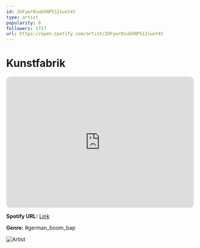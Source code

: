 ```yaml
---
id: 2UFywr0subhNP512iuoY4t
type: artist
popularity: 6
followers: 1727
url: https://open.spotify.com/artist/2UFywr0subhNP512iuoY4t
---
```

# Kunstfabrik

<iframe style="border-radius:12px" src="https://open.spotify.com/embed/artist/2UFywr0subhNP512iuoY4t" width="100%" height="352" frameBorder="0" allowfullscreen="" allow="autoplay; clipboard-write; encrypted-media; fullscreen; picture-in-picture" loading="lazy"></iframe>

**Spotify URL:** [Link](https://open.spotify.com/artist/2UFywr0subhNP512iuoY4t)

**Genre:**  #german_boom_bap

![Artist](https://i.scdn.co/image/ab67616d0000b2731fb4cde3309d0a23feef469e)
